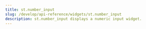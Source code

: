 ```yaml
---
title: st.number_input
slug: /develop/api-reference/widgets/st.number_input
description: st.number_input displays a numeric input widget.
---
```


<Autofunction function="streamlit.number_input" />
